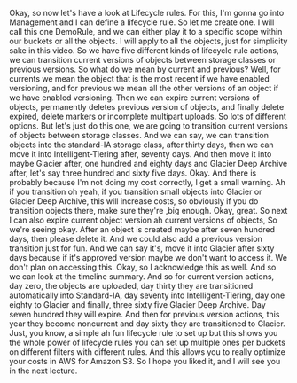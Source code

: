 
<v Lecturer>Okay, so now let's have a look</v>
at Lifecycle rules.
For this, I'm gonna go into Management
and I can define a lifecycle rule.
So let me create one.
I will call this one DemoRule,
and we can either play it to a specific scope
within our buckets or all the objects.
I will apply to all the objects,
just for simplicity sake in this video.
So we have five different kinds of lifecycle rule actions,
we can transition current versions
of objects between storage classes or previous versions.
So what do we mean by current and previous?
Well, for currents
we mean the object that is the most recent
if we have enabled versioning,
and for previous we mean all the other versions of an object
if we have enabled versioning.
Then we can expire current versions of objects,
permanently deletes previous version of objects,
and finally delete expired,
delete markers or incomplete multipart uploads.
So lots of different options.
But let's just do this one,
we are going to transition current versions
of objects between storage classes.
And we can say, we can transition objects
into the standard-IA storage class, after thirty days,
then we can move it into Intelligent-Tiering after,
seventy days.
And then move it into maybe Glacier after,
one hundred and eighty days
and Glacier Deep Archive after,
let's say three hundred and sixty five days.
Okay.
And there is probably
because I'm not doing my cost correctly,
I get a small warning.
Ah if you transition oh yeah,
if you transition small objects into Glacier
or Glacier Deep Archive,
this will increase costs,
so obviously if you do transition objects there,
make sure they're ,big enough.
Okay, great.
So next I can also expire current object version
ah current versions of objects,
So we're seeing okay.
After an object is created maybe after seven hundred days,
then please delete it.
And we could also add a previous version transition
just for fun.
And we can say it's,
move it into Glacier after sixty days
because if it's approved version
maybe we don't want to access it.
We don't plan on accessing this.
Okay, so I acknowledge this as well.
And so we can look at the timeline summary.
And so for current version actions,
day zero, the objects are uploaded,
day thirty they are transitioned automatically
into Standard-IA,
day seventy into Intelligent-Tiering,
day one eighty to Glacier and finally,
three sixty five Glacier Deep Archive.
Day seven hundred they will expire.
And then for previous version actions,
this year they become noncurrent
and day sixty they are transitioned to Glacier.
Just, you know, a simple ah fun lifecycle rule to set up
but this shows you the whole power of lifecycle rules
you can set up multiple ones per buckets
on different filters with different rules.
And this allows you to really optimize your costs
in AWS for Amazon S3.
So I hope you liked it,
and I will see you in the next lecture.